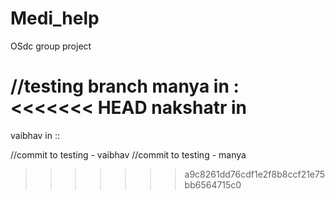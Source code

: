 # Medi_help
OSdc group project



//testing branch
manya in : 
<<<<<<< HEAD
nakshatr in 
=======
vaibhav in :: 

//commit to testing - vaibhav 
//commit to testing - manya
>>>>>>> a9c8261dd76cdf1e2f8b8ccf21e75bb6564715c0